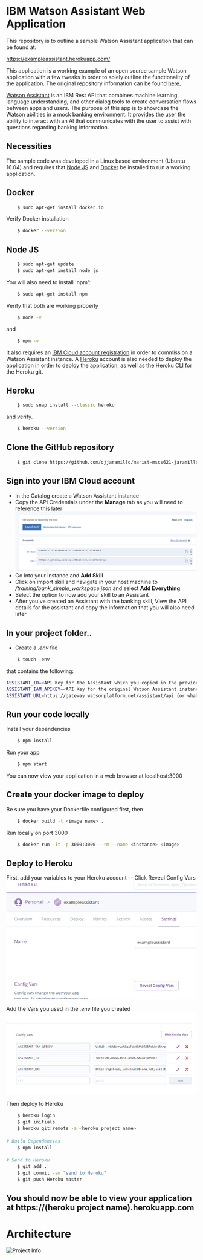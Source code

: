 # IBM Watson Assistant Web Application
This repository is to outline a sample Watson Assistant application that can be found at:

https://exampleassistant.herokuapp.com/

This application is a working example of an open source sample Watson application with a few tweaks in order to solely outline the functionality of the application. The original repository information can be found [here.](https://github.com/watson-developer-cloud/assistant-simple)

[Watson Assistant](https://www.ibm.com/cloud/watson-assistant) is an IBM Rest API that combines machine learning, language understanding, and other dialog tools to create conversation flows between apps and users. The purpose of this app is to showcase the Watson abilities in a mock banking environment. It provides the user the ability to interact with an AI that communicates with the user to assist with questions regarding banking information.

## Necessities

The sample code was developed in a Linux based environment (Ubuntu 16.04) and requires that [Node JS](https://nodejs.org/en/) and [Docker](https://www.docker.com/) be installed to run a working application.

## Docker
```bash
    $ sudo apt-get install docker.io
```
Verify Docker installation

```bash
    $ docker --version
```
## Node JS
```bash
    $ sudo apt-get update
    $ sudo apt-get install node js
```
You will also need to install 'npm':
```bash
    $ sudo apt-get install npm
```
Verify that both are working properly

```bash
    $ node -v
```
and
```bash
    $ npm -v
```

It also requires an [IBM Cloud account registration](https://console.bluemix.net/registration/) in order to commission a Watson Assistant instance.
A [Heroku](https://www.heroku.com/) account is also needed to deploy the application in order to deploy the application, as well as the Heroku CLI for the Heroku git.

## Heroku
```bash
    $ sudo snap install --classic heroku
```
and verify.

```bash
    $ heroku --version
```
## Clone the GitHub repository
```bash
    $ git clone https://github.com/cjjaramillo/marist-mscs621-jaramillo
```
## Sign into your IBM Cloud account
 * In the Catalog create a Watson Assistant instance 
 * Copy the API Credentials under the **Manage** tab as you will need to reference this later
 ![Watson](./images/watsoninstance.PNG)
 * Go into your instance and **Add Skill**
 * Click on import skill and navigate in your host machine to *<project root>/training/bank_simple_workspace.json* and select **Add Everything**
 * Select the option to now add your skill to an Assistant
 * After you've created an Assistant with the banking skill, View the API details for the assistant and copy the information that you will also need later
## In your project folder.. 
 * Create a *.env* file
```bash
    $ touch .env
```
that contains the following:
```bash
ASSISTANT_ID=<API Key for the Assistant which you copied in the previous step>
ASSISTANT_IAM_APIKEY=<API Key for the original Watson Assistant instance you obtained earlier>
ASSISTANT_URL=https://gateway.watsonplatform.net/assistant/api (or whatever URL is was displayed when you created the instance)   
```
## Run your code locally

Install your dependencies
```bash
    $ npm install
```
Run your app
```bash
    $ npm start
```
You can now view your application in a web browser at localhost:3000

## Create your docker image to deploy 
Be sure you have your Dockerfile configured first, then
```bash
    $ docker build -t <image name> .
```
Run locally on port 3000
```bash
    $ docker run -it -p 3000:3000 --rm --name <instance> <image>
```
## Deploy to Heroku
First, add your variables to your Heroku account -- Click Reveal Config Vars
![Reveal](./images/revealvars.PNG)

Add the Vars you used in the *.env* file you created
![Config Vars](./images/configvars.PNG)

Then deploy to Heroku
```bash
    $ heroku login
	$ git initials
	$ heroku git:remote -a <heroku project name>
	
# Build Dependencies
	$ npm install

# Send to Heroku
	$ git add .
	$ git commit -am "send to Heroku"
	$ git push Heroku master
```
## You should now be able to view your application at https://(heroku project name).herokuapp.com

# Architecture
![Project Info](./images/projectArchitecture.png)
